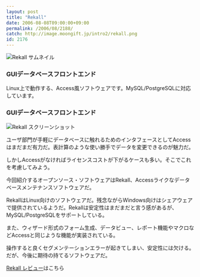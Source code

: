```yaml
---
layout: post
title: "Rekall"
date: 2006-08-08T09:00:00+09:00
permalink: /2006/08/2188/
catch: http://image.moongift.jp/intro2/rekall.png
id: 2176
---
```

 ![Rekall サムネイル](http://image.moongift.jp/intro2/rekall.t.png "Rekall サムネイル")
  

### GUIデータベースフロントエンド
  
Linux上で動作する、Access風ソフトウェアです。MySQL/PostgreSQLに対応しています。  
<!--more-->  

### GUIデータベースフロントエンド
  

![Rekall スクリーンショット](http://image.moongift.jp/intro2/rekall.png "Rekall スクリーンショット")

  

ユーザ部門が手軽にデータベースに触れるためのインタフェースとしてAccessはまだまだ有力だ。表計算のような使い勝手でデータを変更できるのが魅力だ。

  

しかしAccessがなければライセンスコストが下がるケースも多い。そこでこれを考慮してみよう。

  

今回紹介するオープンソース・ソフトウェアはRekall、Accessライクなデータベースメンテナンスソフトウェアだ。

  

RekallはLinux向けのソフトウェアだ。残念ながらWindows向けはシェアウェアで提供されているようだ。Rekallは安定性はまだまだと言う感があるが、MySQL/PostgreSQLをサポートしている。

  

また、ウィザード形式のフォーム生成、データビュー、レポート機能やマクロなどAccessと同じような機能が実装されている。

  

操作すると良くセグメンテーションエラーが起きてしまい、安定性には欠ける。だが、今後に期待の持てるソフトウェアだ。

  

[Rekall レビュー](http://oss.moongift.jp/review/i-2192.html)はこちら


